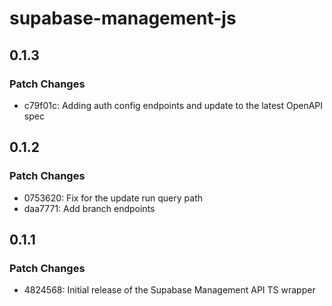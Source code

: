 # supabase-management-js

## 0.1.3

### Patch Changes

- c79f01c: Adding auth config endpoints and update to the latest OpenAPI spec

## 0.1.2

### Patch Changes

- 0753620: Fix for the update run query path
- daa7771: Add branch endpoints

## 0.1.1

### Patch Changes

- 4824568: Initial release of the Supabase Management API TS wrapper
